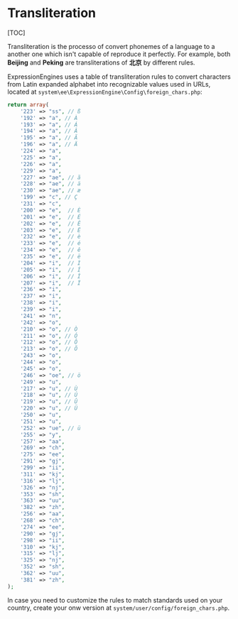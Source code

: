 <!--
    This source file is part of the open source project
    ExpressionEngine User Guide (https://github.com/ExpressionEngine/ExpressionEngine-User-Guide)

    @link      https://expressionengine.com/
    @copyright Copyright (c) 2003-2020, Packet Tide, LLC (https://packettide.com)
    @license   https://expressionengine.com/license Licensed under Apache License, Version 2.0
-->

# Transliteration

[TOC]

Transliteration is the processo of convert phonemes of a language to a another one which isn't capable of reproduce it perfectly. For example, both **Beijing** and **Peking** are transliterations of **北京** by different rules.

ExpressionEngines uses a table of transliteration rules to convert characters from Latin expanded alphabet into recognizable values used in URLs, located at `system\ee\ExpressionEngine\Config\foreign_chars.php`:

```php
return array(
    '223' => "ss", // ß
    '192' => "a", // À
    '193' => "a", // Á
    '194' => "a", // Â
    '195' => "a", // Ã
    '196' => "a", // Ä
    '224' => "a",
    '225' => "a",
    '226' => "a",
    '229' => "a",
    '227' => "ae", // ã
    '228' => "ae", // ä
    '230' => "ae", // æ
    '199' => "c", // Ç
    '231' => "c",
    '200' => "e",  // È
    '201' => "e",  // É
    '202' => "e",  // Ê
    '203' => "e",  // Ë
    '232' => "e",  // è
    '233' => "e",  // é
    '234' => "e",  // ê
    '235' => "e",  // ë
    '204' => "i",  // Ì
    '205' => "i",  // Í
    '206' => "i",  // Î
    '207' => "i",  // Ï
    '236' => "i",
    '237' => "i",
    '238' => "i",
    '239' => "i",
    '241' => "n",
    '242' => "o",
    '210' => "o", // Ò
    '211' => "o", // Ó
    '212' => "o", // Ô
    '213' => "o", // Õ
    '243' => "o",
    '244' => "o",
    '245' => "o",
    '246' => "oe", // ö
    '249' => "u",
    '217' => "u", // Ù
    '218' => "u", // Ú
    '219' => "u", // Û
    '220' => "u", // Ü
    '250' => "u",
    '251' => "u",
    '252' => "ue", // ü
    '255' => "y",
    '257' => "aa",
    '269' => "ch",
    '275' => "ee",
    '291' => "gj",
    '299' => "ii",
    '311' => "kj",
    '316' => "lj",
    '326' => "nj",
    '353' => "sh",
    '363' => "uu",
    '382' => "zh",
    '256' => "aa",
    '268' => "ch",
    '274' => "ee",
    '290' => "gj",
    '298' => "ii",
    '310' => "kj",
    '315' => "lj",
    '325' => "nj",
    '352' => "sh",
    '362' => "uu",
    '381' => "zh",
);
```

In case you need to customize the rules to match standards used on your country, create your onw version at `system/user/config/foreign_chars.php`.
